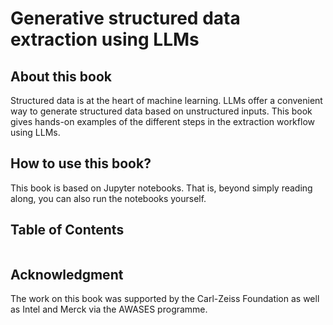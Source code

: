 # Generative structured data extraction using LLMs

## About this book

Structured data is at the heart of machine learning. LLMs offer a convenient way to generate structured data based on unstructured inputs. 
This book gives hands-on examples of the different steps in the extraction workflow using LLMs. 

## How to use this book? 

This book is based on Jupyter notebooks. That is, beyond simply reading along, you can also run the notebooks yourself. 

## Table of Contents

```{tableofcontents}
```

## Acknowledgment 

The work on this book was supported by the Carl-Zeiss Foundation as well as Intel and Merck via the AWASES programme.
